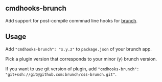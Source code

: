 ## cmdhooks-brunch
Add support for post-compile commnad line hooks for [brunch](http://brunch.io).

## Usage
Add `"cmdhooks-brunch": "x.y.z"` to `package.json` of your brunch app.

Pick a plugin version that corresponds to your minor (y) brunch version.

If you want to use git version of plugin, add
`"cmdhooks-brunch": "git+ssh://git@github.com:brunch/css-brunch.git"`.
